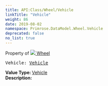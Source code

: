 ```yaml
---
title: API:Class/Wheel/Vehicle
linkTitle: "Vehicle"
weight: 86
date: 2019-08-02
namespace: Primrose.DataModel.Wheel.Vehicle
deprecated: false
no_list: true
---
```

Property of <a href="/docs/api-reference/Class/Wheel"><img src="/icons/silk/bullet_black.png"/>&nbsp;Wheel</a>
<pre class="method-declaration">
Vehicle: <a class="type" href="/docs/api-reference/Class/Vehicle">Vehicle</a></pre>
<b>Value Type: </b>
<a class="type" href="/docs/api-reference/Class/Vehicle">Vehicle</a>
<br/>
<b>Description: </b>